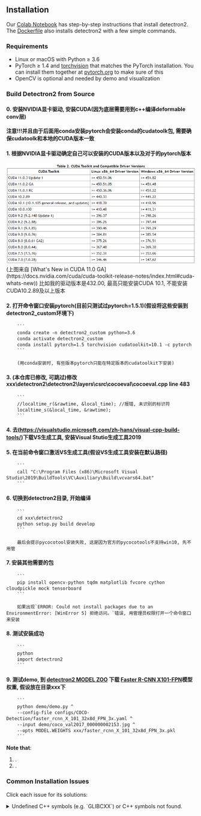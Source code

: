 ## Installation

Our [Colab Notebook](https://colab.research.google.com/drive/16jcaJoc6bCFAQ96jDe2HwtXj7BMD_-m5)
has step-by-step instructions that install detectron2.
The [Dockerfile](docker)
also installs detectron2 with a few simple commands.

### Requirements
- Linux or macOS with Python ≥ 3.6
- PyTorch ≥ 1.4 and [torchvision](https://github.com/pytorch/vision/) that matches the PyTorch installation.
  You can install them together at [pytorch.org](https://pytorch.org) to make sure of this
- OpenCV is optional and needed by demo and visualization


### Build Detectron2 from Source
#### 0. 安装NVIDIA显卡驱动, 安装CUDA(因为底层需要用到c++编译deformable conv层)  
  **注意!!!并且由于后面用conda安装pytorch会安装conda的cudatoolk包, 需要确保cudatoolk和本地的CUDA版本一致**

#### 1. 根据NVIDIA显卡驱动确定自己可以安装的CUDA版本以及对于的pytorch版本
  <img src="introduce_materials/cuda_version.png" width="800" >  
  (上图来自 [What's New in CUDA 11.0 GA](https://docs.nvidia.com/cuda/cuda-toolkit-release-notes/index.html#cuda-whats-new))  
  比如我的驱动版本是432.00, 最高只能安装CUDA 10.1, 不能安装CUDA10.2.89及以上版本


#### 2. 打开命令窗口安装pytorch(目前只测试过pytorch=1.5.1)(假设将这些安装到detectron2_custom环境下)
		```
		conda create -n detectron2_custom python=3.6
		conda activate detectron2_custom
		conda install pytorch=1.5 torchvision cudatoolkit=10.1 -c pytorch
		```

		(用conda安装时, 有些版本pytorch只能在特定版本的cudatoolkit下安装)


#### 3. (**本仓库已修改, 可跳过**)修改xxx\detectron2\detectron2\layers\csrc\cocoeval\cocoeval.cpp line 483
		```
		//localtime_r(&rawtime, &local_time); //报错, 未识别的标识符
		localtime_s(&local_time, &rawtime);
		```


#### 4. 去(https://visualstudio.microsoft.com/zh-hans/visual-cpp-build-tools/)下载VS生成工具, 安装Visual Stutio生成工具2019


#### 5. 在当前命令窗口激活VS生成工具(假设VS生成工具安装在默认路径)
		```
		call "C:\Program Files (x86)\Microsoft Visual Studio\2019\BuildTools\VC\Auxiliary\Build\vcvars64.bat"
		```


#### 6. 切换到detectron2目录, 开始编译
		```
		cd xxx\detectron2
		python setup.py build develop
		```

		最后会提示pycocotool安装失败, 这是因为官方的pycocotools不支持win10, 先不用管


#### 7. 安装其他需要的包
		```
		pip install opencv-python tqdm matplotlib fvcore cython cloudpickle mock tensorboard
		```

		如果出现`ERROR: Could not install packages due to an EnvironmentError: [WinError 5] 拒绝访问。`错误, 用管理员权限打开一个命令窗口来安装


#### 8. 测试安装成功
		```
		python
		import detectron2
		```


#### 9. 测试demo, 到 [detectron2 MODEL ZOO](https://github.com/facebookresearch/detectron2/blob/master/MODEL_ZOO.md) 下载 [Faster R-CNN X101-FPN](https://dl.fbaipublicfiles.com/detectron2/COCO-Detection/faster_rcnn_X_101_32x8d_FPN_3x/139173657/model_final_68b088.pkl)模型权重, 假设放在目录xxx下
		```
		python demo/demo.py ^
		--config-file configs/COCO-Detection/faster_rcnn_X_101_32x8d_FPN_3x.yaml ^
		--input demo/coco_val2017_000000002153.jpg ^
		--opts MODEL.WEIGHTS xxx/faster_rcnn_X_101_32x8d_FPN_3x.pkl
		```



**Note that**:
1. .
2. .

### Common Installation Issues

Click each issue for its solutions:

<details>
<summary>
Undefined C++ symbols (e.g. `GLIBCXX`) or C++ symbols not found.
</summary>
<br/>
Usually it's because the library is compiled with a newer C++ compiler but run with an old C++ runtime.

This often happens with old anaconda.
Try `conda update libgcc`. Then rebuild detectron2.

The fundamental solution is to run the code with proper C++ runtime.
One way is to use `LD_PRELOAD=/path/to/libstdc++.so`.

</details>
